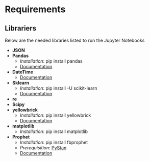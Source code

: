 # Requirements

## Librariers
Below are the needed libraries listed to run the Jupyter Notebooks

- **JSON**
- **Pandas**
    - *Installation*: pip install pandas
    - [Documentation](https://pandas.pydata.org/pandas-docs/stable/)
- **DateTime**
    - [Documentation](https://docs.python.org/3/library/datetime.html)
- **Sklearn**
    - *Installation*: pip install -U scikit-learn
    - [Documentation](https://scikit-learn.org/stable/documentation.html)
- **re**
- **Scipy**
- **yellowbrick**
    - *Installation*: pip install yellowbrick
    - [Documentation](https://www.scikit-yb.org/en/latest/)
- **matplotlib**
    - *Installation*: pip install matplotlib
- **Prophet**
    -  *Installation*: pip install fbprophet
    - *Prerequisition*: [PyStan](https://pystan.readthedocs.io/en/latest/installation_beginner.html)
    - [Documentation](https://facebook.github.io/prophet/)